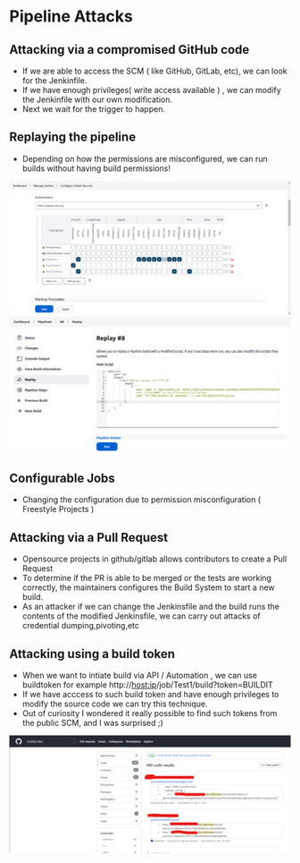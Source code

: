 # Pipeline Attacks

## Attacking via a compromised GitHub code
- If we are able to access the SCM ( like GitHub, GitLab, etc), we can look for the Jenkinfile.
- If we have enough privileges( write access available ) , we can modify the Jenkinfile with our own modification.
- Next we wait for the trigger to happen.

## Replaying the pipeline
- Depending on how the permissions are misconfigured, we can run builds without having build permissions!

<img src="pipeline-replay.png">

<img src="pipeline-replay-modify.png">

## Configurable Jobs
- Changing the configuration due to permission misconfiguration ( Freestyle Projects )


## Attacking via a Pull Request
- Opensource projects in github/gitlab allows contributors to create a Pull Request
- To determine if the PR is able to be merged or the tests are working correctly, the maintainers configures the Build System to start a new build.
- As an attacker if we can change the Jenkinsfile and the build runs the contents of the modified Jenkinsfile, we can carry out attacks of credential dumping,pivoting,etc


## Attacking using a build token

- When we want to intiate build via API / Automation , we can use buildtoken for example http://<host:ip>/job/Test1/build?token=BUILDIT
- If we have acccess to such build token and have enough privileges to modify the source code we can try this technique.
- Out of curiosity I wondered it really possible to find such tokens from the public SCM, and I was surprised ;)
 
<img src="buildbytoken.png">

